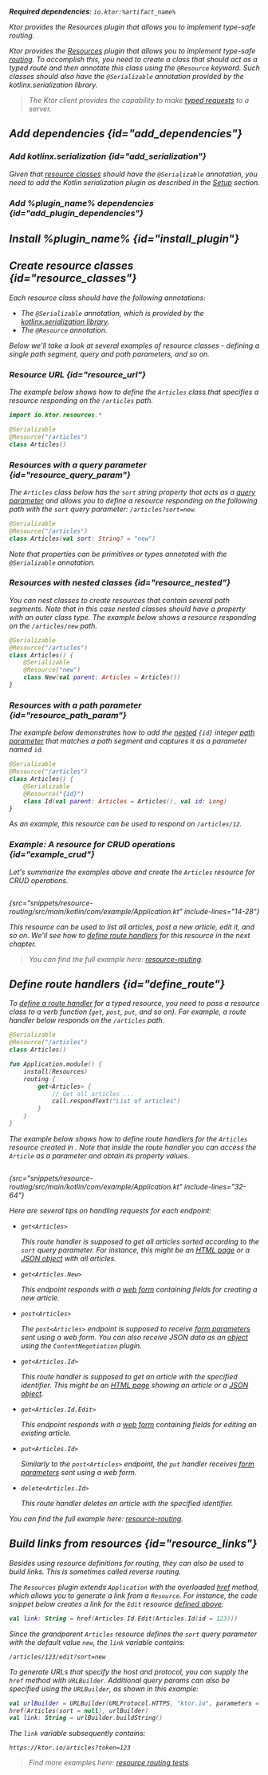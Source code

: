 [//]: # (title: Type-safe routing)

<show-structure for="chapter" depth="2"/>

<var name="plugin_name" value="Resources"/>
<var name="package_name" value="io.ktor.server.resources"/>
<var name="artifact_name" value="ktor-server-resources"/>

<tldr>
<p>
<b>Required dependencies</b>: <code>io.ktor:%artifact_name%</code>
</p>
<var name="example_name" value="resource-routing"/>
<include from="lib.topic" element-id="download_example"/>
<include from="lib.topic" element-id="native_server_supported"/>
</tldr>

<link-summary>Ktor provides the Resources plugin that allows you to implement type-safe routing.</link-summary>

Ktor provides the [Resources](https://api.ktor.io/ktor-shared/ktor-resources/io.ktor.resources/-resources/index.html) plugin that allows you to implement type-safe [routing](Routing_in_Ktor.md). To accomplish this, you need to create a class that should act as a typed route and then annotate this class using the `@Resource` keyword. Such classes should also have the `@Serializable` annotation provided by the kotlinx.serialization library.

> The Ktor client provides the capability to make [typed requests](type-safe-request.md) to a server.


## Add dependencies {id="add_dependencies"}

### Add kotlinx.serialization {id="add_serialization"}

Given that [resource classes](#resource_classes) should have the `@Serializable` annotation, you need to add the Kotlin serialization plugin as described in the [Setup](https://github.com/Kotlin/kotlinx.serialization#setup) section.

### Add %plugin_name% dependencies {id="add_plugin_dependencies"}

<include from="lib.topic" element-id="add_ktor_artifact_intro"/>
<include from="lib.topic" element-id="add_ktor_artifact"/>


## Install %plugin_name% {id="install_plugin"}

<include from="lib.topic" element-id="install_plugin"/>


## Create resource classes {id="resource_classes"}

<snippet id="resource_classes_server">

Each resource class should have the following annotations:
* The `@Serializable` annotation, which is provided by the [kotlinx.serialization library](#add_serialization).
* The `@Resource` annotation.

Below we'll take a look at several examples of resource classes - defining a single path segment, query and path parameters, and so on.

### Resource URL {id="resource_url"}

The example below shows how to define the `Articles` class that specifies a resource responding on the `/articles` path. 

```kotlin
import io.ktor.resources.*

@Serializable
@Resource("/articles")
class Articles()
```

### Resources with a query parameter {id="resource_query_param"}

The `Articles` class below has the `sort` string property that acts as a [query parameter](requests.md#query_parameters) and allows you to define a resource responding on the following path with the `sort` query parameter: `/articles?sort=new`. 

```kotlin
@Serializable
@Resource("/articles")
class Articles(val sort: String? = "new")
```

Note that properties can be primitives or types annotated with the `@Serializable` annotation.

### Resources with nested classes {id="resource_nested"}

You can nest classes to create resources that contain several path segments. Note that in this case nested classes should have a property with an outer class type. 
The example below shows a resource responding on the `/articles/new` path.


```kotlin
@Serializable
@Resource("/articles")
class Articles() {
    @Serializable
    @Resource("new")
    class New(val parent: Articles = Articles())
}
```

### Resources with a path parameter {id="resource_path_param"}

The example below demonstrates how to add the [nested](#resource_nested) `{id}` integer [path parameter](Routing_in_Ktor.md#path_parameter) that matches a path segment and captures it as a parameter named `id`.

```kotlin
@Serializable
@Resource("/articles")
class Articles() {
    @Serializable
    @Resource("{id}")
    class Id(val parent: Articles = Articles(), val id: Long)
}
```

As an example, this resource can be used to respond on `/articles/12`.

</snippet>

### Example: A resource for CRUD operations {id="example_crud"}

Let's summarize the examples above and create the `Articles` resource for CRUD operations.

```kotlin
```
{src="snippets/resource-routing/src/main/kotlin/com/example/Application.kt" include-lines="14-28"}

This resource can be used to list all articles, post a new article, edit it, and so on. We'll see how to [define route handlers](#define_route) for this resource in the next chapter.

> You can find the full example here: [resource-routing](https://github.com/ktorio/ktor-documentation/tree/%ktor_version%/codeSnippets/snippets/resource-routing).



## Define route handlers {id="define_route"}

To [define a route handler](Routing_in_Ktor.md#define_route) for a typed resource, you need to pass a resource class to a verb function (`get`, `post`, `put`, and so on).
For example, a route handler below responds on the `/articles` path.

```kotlin
@Serializable
@Resource("/articles")
class Articles()

fun Application.module() {
    install(Resources)
    routing {
        get<Articles> {
            // Get all articles ...
            call.respondText("List of articles")
        }
    }
}
```

The example below shows how to define route handlers for the `Articles` resource created in [](#example_crud). Note that inside the route handler you can access the `Article` as a parameter and obtain its property values.

```kotlin
```
{src="snippets/resource-routing/src/main/kotlin/com/example/Application.kt" include-lines="32-64"}

Here are several tips on handling requests for each endpoint:

- `get<Articles>`

   This route handler is supposed to get all articles sorted according to the `sort` query parameter.
   For instance, this might be an [HTML page](responses.md#html) or a [JSON object](responses.md#object) with all articles.

- `get<Articles.New>`

   This endpoint responds with a [web form](responses.md#html) containing fields for creating a new article.
- `post<Articles>`

   The `post<Articles>` endpoint is supposed to receive [form parameters](requests.md#form_parameters) sent using a web form.
   You can also receive JSON data as an [object](requests.md#objects) using the `ContentNegotiation` plugin.
- `get<Articles.Id>`

   This route handler is supposed to get an article with the specified identifier.
   This might be an [HTML page](responses.md#html) showing an article or a [JSON object](responses.md#object).
- `get<Articles.Id.Edit>`

  This endpoint responds with a [web form](responses.md#html) containing fields for editing an existing article.
- `put<Articles.Id>`

   Similarly to the `post<Articles>` endpoint, the `put` handler receives [form parameters](requests.md#form_parameters) sent using a web form.
- `delete<Articles.Id>`

   This route handler deletes an article with the specified identifier.

You can find the full example here: [resource-routing](https://github.com/ktorio/ktor-documentation/tree/%ktor_version%/codeSnippets/snippets/resource-routing).


## Build links from resources {id="resource_links"}

Besides using resource definitions for routing, they can also be used to build links.
This is sometimes called _reverse routing_.

The `Resources` plugin extends `Application` with the overloaded [href](https://api.ktor.io/ktor-server/ktor-server-plugins/ktor-server-resources/io.ktor.server.resources/href.html) method, which allows you to generate a link from a `Resource`. For instance, the code snippet below creates a link for the `Edit` resource [defined above](#example_crud):

```kotlin
val link: String = href(Articles.Id.Edit(Articles.Id(id = 123)))
```

Since the grandparent `Articles` resource defines the `sort` query parameter with the default value `new`, the `link` variable contains:

```
/articles/123/edit?sort=new
```

To generate URLs that specify the host and protocol, you can supply the `href` method with `URLBuilder`.
Additional query params can also be specified using the `URLBuilder`, as shown in this example:

```kotlin
val urlBuilder = URLBuilder(URLProtocol.HTTPS, "ktor.io", parameters = parametersOf("token", "123"))
href(Articles(sort = null), urlBuilder)
val link: String = urlBuilder.buildString()
```

The `link` variable subsequently contains:

```
https://ktor.io/articles?token=123
```

> Find more examples here: [resource routing tests](https://github.com/ktorio/ktor-documentation/tree/%ktor_version%/codeSnippets/snippets/resource-routing/src/test/kotlin/ApplicationTest.kt).
